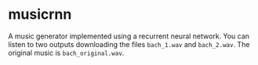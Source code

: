 # musicrnn

A music generator implemented using a recurrent neural network. You can listen to two outputs downloading the files `bach_1.wav` and `bach_2.wav`. The original music is `bach_original.wav`.
